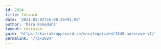 ```yaml
---
id: 2024
title: fotvard
date: '2021-03-03T16:08:26+01:00'
author: 'Mira Romedahl'
layout: revision
guid: 'https://karrakroppsvard.se/uncategorized/1548-autosave-v1/'
permalink: '/?p=2024'
---
```


